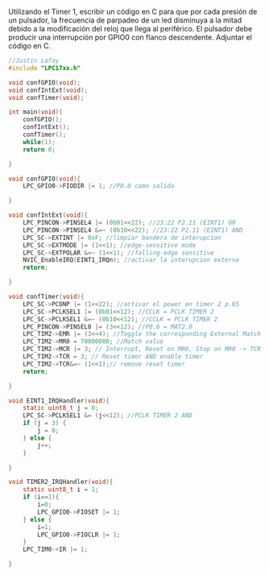 Utilizando el Timer 1, escribir un código en C para que por cada presión de un pulsador, la frecuencia de parpadeo de un led disminuya a la mitad debido a la modificación del reloj que llega al periférico. El pulsador debe producir una interrupción por GPIO0 con flanco descendente. Adjuntar el código en C.

```C
//Justin Lafay
#include "LPC17xx.h"

void confGPIO(void);
void confIntExt(void);
void confTimer(void);

int main(void){
	confGPIO();
	confIntExt();
	confTimer();
	while(1);
	return 0;

}

void confGPIO(void){
	LPC_GPIO0->FIODIR |= 1; //P0.0 como salida

}

void confIntExt(void){
	LPC_PINCON->PINSEL4 |= (0b01<<22); //23:22 P2.11 (EINT1) OR
	LPC_PINCON->PINSEL4 &=~ (0b10<<22); //23:22 P2.11 (EINT1) AND
	LPC_SC->EXTINT |= 0xF; //limpiar bandera de interupcion
	LPC_SC->EXTMODE |= (1<<1); //edge-sensitive mode
	LPC_SC->EXTPOLAR &=~ (1<<1); //falling-edge sensitive
	NVIC_EnableIRQ(EINT1_IRQn); //activar la interupcion externa
	return;

}

void confTimer(void){
	LPC_SC->PCONP |= (1<<22); //activar el power en timer 2 p.65
	LPC_SC->PCLKSEL1 |= (0b01<<12); //CCLK = PCLK TIMER 2
	LPC_SC->PCLKSEL1 &=~ (0b10<<12); //CCLK = PCLK TIMER 2
	LPC_PINCON->PINSEL0 |= (3<<12); //P0.6 = MAT2.0
	LPC_TIM2->EMR |= (3<<4); //Toggle the corresponding External Match bit/output.
	LPC_TIM2->MR0 = 70000000; //Match value
	LPC_TIM2->MCR |= 3; // Interrupt, Reset on MR0, Stop on MR0 -> TCR = 0
	LPC_TIM2->TCR = 3; // Reset timer AND enable timer
	LPC_TIM2->TCR&=~ (1<<1);// remove reset timer
	return;

}

void EINT1_IRQHandler(void){
	static uint8_t j = 0;
	LPC_SC->PCLKSEL1 &= (j<<12); //PCLK TIMER 2 AND
	if (j = 3) {
		j = 0;
	} else {
		j++;
	}

}

void TIMER2_IRQHandler(void){
	static uint8_t i = 1;
	if (i==1){
		i=0;
		LPC_GPIO0->FIOSET |= 1;
	} else {
		i=1;
		LPC_GPIO0->FIOCLR |= 1;
	}
	LPC_TIM0->IR |= 1;

}

```